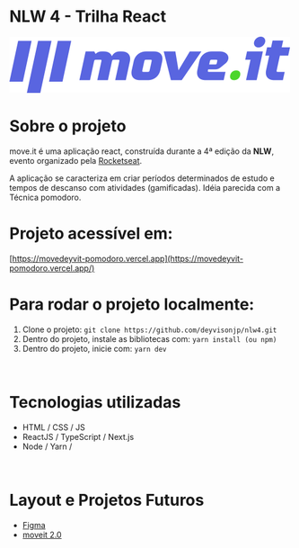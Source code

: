 # NLW 4 - Trilha React
![Screenshot](https://raw.githubusercontent.com/deyvisonjp/nlw4/0fe195f9aeec2c8c32a410e7cad9195a393aeede/React/moveit-next/public/logo-full.svg)
# Sobre o projeto

move.it é uma aplicação react, construída durante a 4ª edição da **NLW**, evento organizado pela [Rocketseat](https://rocketseat.com.br/ "Site da Rocketseat").

A aplicação se caracteriza em criar períodos determinados de estudo e tempos de descanso com atividades (gamificadas). Idéia parecida com a Técnica pomodoro.
<br/>

# Projeto acessível em:
[https://movedeyvit-pomodoro.vercel.app](https://movedeyvit-pomodoro.vercel.app/)
<br/>

# Para rodar o projeto localmente:
1. Clone o projeto: `git clone https://github.com/deyvisonjp/nlw4.git`  
2. Dentro do projeto, instale as bibliotecas com: `yarn install (ou npm)`
3. Dentro do projeto, inicie com: `yarn dev`
<br/>

# Tecnologias utilizadas
- HTML / CSS / JS 
- ReactJS / TypeScript / Next.js
- Node / Yarn / 
<br/>

# Layout e Projetos Futuros
- [Figma](https://www.figma.com/file/ge20pu3ofMOKoliUyKx1Nl/?viewer=1&node-id=160:2761)
- [moveit 2.0](https://www.figma.com/file/vRbW1u0CEZuG2zE6bU5qLg/?viewer=1&node-id=)
